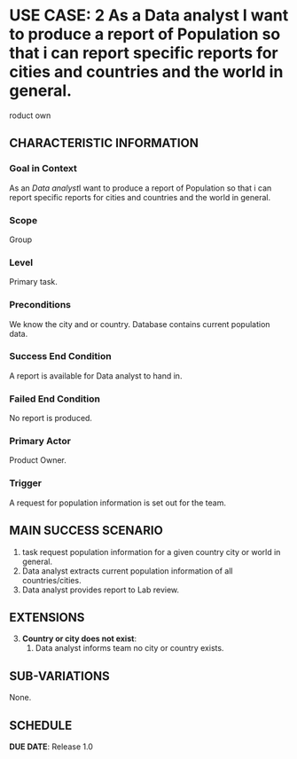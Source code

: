 # USE CASE: 2 As a Data analyst I want to produce a report of Population so that i can report specific reports for cities and countries and the world in general.
roduct own
## CHARACTERISTIC INFORMATION

### Goal in Context

As an *Data analyst*I want to produce a report of Population so that i can report specific reports for cities and countries and the world in general. 

### Scope

Group

### Level

Primary task.

### Preconditions

We know the city and or country.  Database contains current population data.

### Success End Condition

A report is available for Data analyst to hand in.

### Failed End Condition

No report is produced.

### Primary Actor

Product Owner.

### Trigger

A request for population information is set out for the team.

## MAIN SUCCESS SCENARIO

1. task request population information for a given country city or world in general.
2. Data analyst extracts current population information of all countries/cities.
3. Data analyst provides report to Lab review.

## EXTENSIONS

3. **Country or city does not exist**:
    1. Data analyst informs team no city or country exists.

## SUB-VARIATIONS

None.

## SCHEDULE

**DUE DATE**: Release 1.0